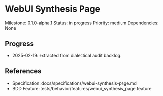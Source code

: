 # WebUI Synthesis Page
Milestone: 0.1.0-alpha.1
Status: in progress
Priority: medium
Dependencies: None

## Progress
- 2025-02-19: extracted from dialectical audit backlog.

## References
- Specification: docs/specifications/webui-synthesis-page.md
- BDD Feature: tests/behavior/features/webui_synthesis_page.feature
